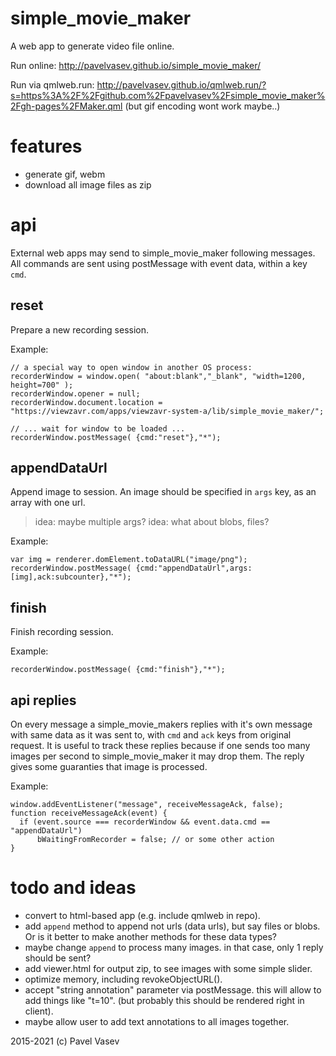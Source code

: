 # simple_movie_maker

A web app to generate video file online.

Run online: http://pavelvasev.github.io/simple_movie_maker/

Run via qmlweb.run: http://pavelvasev.github.io/qmlweb.run/?s=https%3A%2F%2Fgithub.com%2Fpavelvasev%2Fsimple_movie_maker%2Fgh-pages%2FMaker.qml
(but gif encoding wont work maybe..)

# features
* generate gif, webm
* download all image files as zip

# api
External web apps may send to simple_movie_maker following messages.
All commands are sent using postMessage with event data, within a key `cmd`.

## reset
Prepare a new recording session.

Example:
```
// a special way to open window in another OS process:
recorderWindow = window.open( "about:blank","_blank", "width=1200, height=700" );
recorderWindow.opener = null;
recorderWindow.document.location = "https://viewzavr.com/apps/viewzavr-system-a/lib/simple_movie_maker/";

// ... wait for window to be loaded ...
recorderWindow.postMessage( {cmd:"reset"},"*");
```

## appendDataUrl
Append image to session. An image should be specified in `args` key, as an array with one url.
> idea: maybe multiple args?
> idea: what about blobs, files?

Example:
```
var img = renderer.domElement.toDataURL("image/png");
recorderWindow.postMessage( {cmd:"appendDataUrl",args:[img],ack:subcounter},"*");
```

## finish
Finish recording session.

Example:
```
recorderWindow.postMessage( {cmd:"finish"},"*");
```

## api replies
On every message a simple_movie_makers replies with it's own message with same data as it was sent to,
with `cmd` and `ack` keys from original request. It is useful to track these replies because
if one sends too many images per second to simple_movie_maker it may drop them. The reply gives
some guaranties that image is processed.

Example:
```
window.addEventListener("message", receiveMessageAck, false);
function receiveMessageAck(event) {
  if (event.source === recorderWindow && event.data.cmd == "appendDataUrl")
      bWaitingFromRecorder = false; // or some other action
}
```

# todo and ideas
* convert to html-based app (e.g. include qmlweb in repo).
* add `append` method to append not urls (data urls), but say files or blobs.
Or is it better to make another methods for these data types?
* maybe change `append` to process many images. in that case, only 1 reply should be sent?
* add viewer.html for output zip, to see images with some simple slider.
* optimize memory, including revokeObjectURL().
* accept "string annotation" parameter via postMessage.
this will allow to add things like "t=10".
(but probably this should be rendered right in client).
* maybe allow user to add text annotations to all images together.

2015-2021 (c) Pavel Vasev
